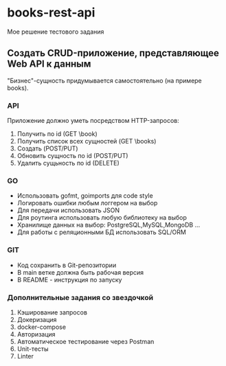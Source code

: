 # books-rest-api
Мое решение тестового задания
## Создать CRUD-приложение, представляющее Web API к данным
"Бизнес"-сущность придумывается самостоятельно (на примере books).
### API
Приложение должно уметь посредством HTTP-запросов:

1. Получить по id (GET \book)
2. Получить список всех сущностей (GET \books)
3. Создать (POST/PUT)
4. Обновить сущность по id (POST/PUT)
5. Удалить сущьность по id (DELETE)

### GO
* Использовать gofmt, goimports для code style
* Логировать ошибки любым логгером на выбор
* Для передачи использовать JSON
* Для роутинга использовать любую библиотеку на выбор
* Хранилище данных на выбор: PostgreSQL,MySQL,MongoDB ...
* Для работы с реляционными БД использовать SQL/ORM

### GIT
* Код сохранить в Git-репозитории
* В main ветке должна быть рабочая версия
* В README - инструкция по запуску

### Дополнительные задания со звездочкой
1. Кэширование запросов
2. Докеризация
3. docker-compose
4. Авторизация
5. Автоматическое тестирование через Postman
6. Unit-тесты
7. Linter
